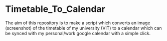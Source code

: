 # Timetable_To_Calendar
The aim of this repository is to make a script which converts an image (screenshot) of the timetable of my university (VIT) to a calendar which can be synced with my personal/work google calendar with a simple click. 
